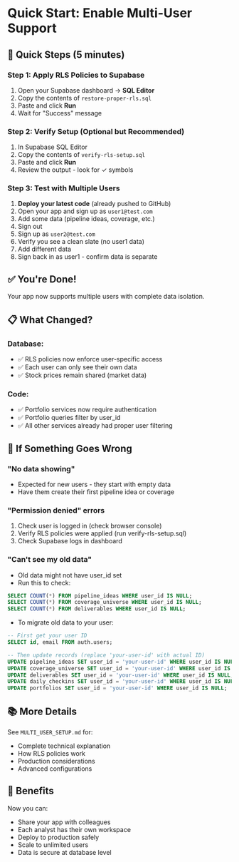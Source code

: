 # Quick Start: Enable Multi-User Support

## 🚀 Quick Steps (5 minutes)

### Step 1: Apply RLS Policies to Supabase

1. Open your Supabase dashboard → **SQL Editor**
2. Copy the contents of `restore-proper-rls.sql`
3. Paste and click **Run**
4. Wait for "Success" message

### Step 2: Verify Setup (Optional but Recommended)

1. In Supabase SQL Editor
2. Copy the contents of `verify-rls-setup.sql`
3. Paste and click **Run**
4. Review the output - look for ✓ symbols

### Step 3: Test with Multiple Users

1. **Deploy your latest code** (already pushed to GitHub)
2. Open your app and sign up as `user1@test.com`
3. Add some data (pipeline ideas, coverage, etc.)
4. Sign out
5. Sign up as `user2@test.com`
6. Verify you see a clean slate (no user1 data)
7. Add different data
8. Sign back in as user1 - confirm data is separate

## ✅ You're Done!

Your app now supports multiple users with complete data isolation.

## 📋 What Changed?

### Database:
- ✅ RLS policies now enforce user-specific access
- ✅ Each user can only see their own data
- ✅ Stock prices remain shared (market data)

### Code:
- ✅ Portfolio services now require authentication
- ✅ Portfolio queries filter by user_id
- ✅ All other services already had proper user filtering

## 🔧 If Something Goes Wrong

### "No data showing"
- Expected for new users - they start with empty data
- Have them create their first pipeline idea or coverage

### "Permission denied" errors
1. Check user is logged in (check browser console)
2. Verify RLS policies were applied (run verify-rls-setup.sql)
3. Check Supabase logs in dashboard

### "Can't see my old data"
- Old data might not have user_id set
- Run this to check:
```sql
SELECT COUNT(*) FROM pipeline_ideas WHERE user_id IS NULL;
SELECT COUNT(*) FROM coverage_universe WHERE user_id IS NULL;
SELECT COUNT(*) FROM deliverables WHERE user_id IS NULL;
```

- To migrate old data to your user:
```sql
-- First get your user ID
SELECT id, email FROM auth.users;

-- Then update records (replace 'your-user-id' with actual ID)
UPDATE pipeline_ideas SET user_id = 'your-user-id' WHERE user_id IS NULL;
UPDATE coverage_universe SET user_id = 'your-user-id' WHERE user_id IS NULL;
UPDATE deliverables SET user_id = 'your-user-id' WHERE user_id IS NULL;
UPDATE daily_checkins SET user_id = 'your-user-id' WHERE user_id IS NULL;
UPDATE portfolios SET user_id = 'your-user-id' WHERE user_id IS NULL;
```

## 📚 More Details

See `MULTI_USER_SETUP.md` for:
- Complete technical explanation
- How RLS policies work
- Production considerations
- Advanced configurations

## 🎉 Benefits

Now you can:
- Share your app with colleagues
- Each analyst has their own workspace
- Deploy to production safely
- Scale to unlimited users
- Data is secure at database level

